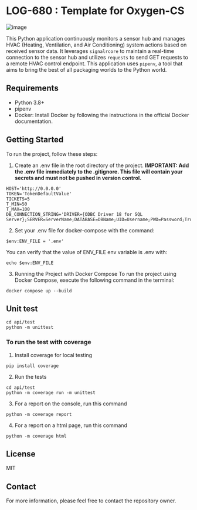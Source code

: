# LOG-680 : Template for Oxygen-CS

![image](./doc/wheel.png)

This Python application continuously monitors a sensor hub and manages HVAC (Heating, Ventilation, and Air Conditioning) system actions based on received sensor data.
It leverages `signalrcore` to maintain a real-time connection to the sensor hub and utilizes `requests` to send GET requests to a remote HVAC control endpoint.
This application uses `pipenv`, a tool that aims to bring the best of all packaging worlds to the Python world.

## Requirements

- Python 3.8+
- pipenv
- Docker: Install Docker by following the instructions in the official Docker documentation.

## Getting Started

To run the project, follow these steps:

1. Create an .env file in the root directory of the project. **IMPORTANT: Add the .env file immediately to the .gitignore. This file will contain your secrets and must not be pushed in version control.**

````shell
HOST='http://0.0.0.0'
TOKEN='TokenDefaultValue'
TICKETS=5
T_MIN=50
T_MAX=100
DB_CONNECTION_STRING='DRIVER={ODBC Driver 18 for SQL Server};SERVER=ServerName;DATABASE=DBName;UID=Username;PWD=Password;TrustServerCertificate=yes;'
````
2. Set your .env file for docker-compose with the command:
````shell
$env:ENV_FILE = '.env'
````
You can verify that the value of ENV_FILE env variable is .env with:
````shell
echo $env:ENV_FILE
````

3. Running the Project with Docker Compose
   To run the project using Docker Compose, execute the following command in the terminal:

````shell
docker compose up --build

````

## Unit test
````shell
cd api/test
python -m unittest
````
### To run the test with coverage
1. Install coverage for local testing
````shell
pip install coverage
````
2. Run the tests
````shell
cd api/test
python -m coverage run -m unittest
````
3. For a report on the console, run this command
````shell
python -m coverage report  
````
4. For a report on a html page, run this command
````shell
python -m coverage html  
````

## License

MIT

## Contact

For more information, please feel free to contact the repository owner.
